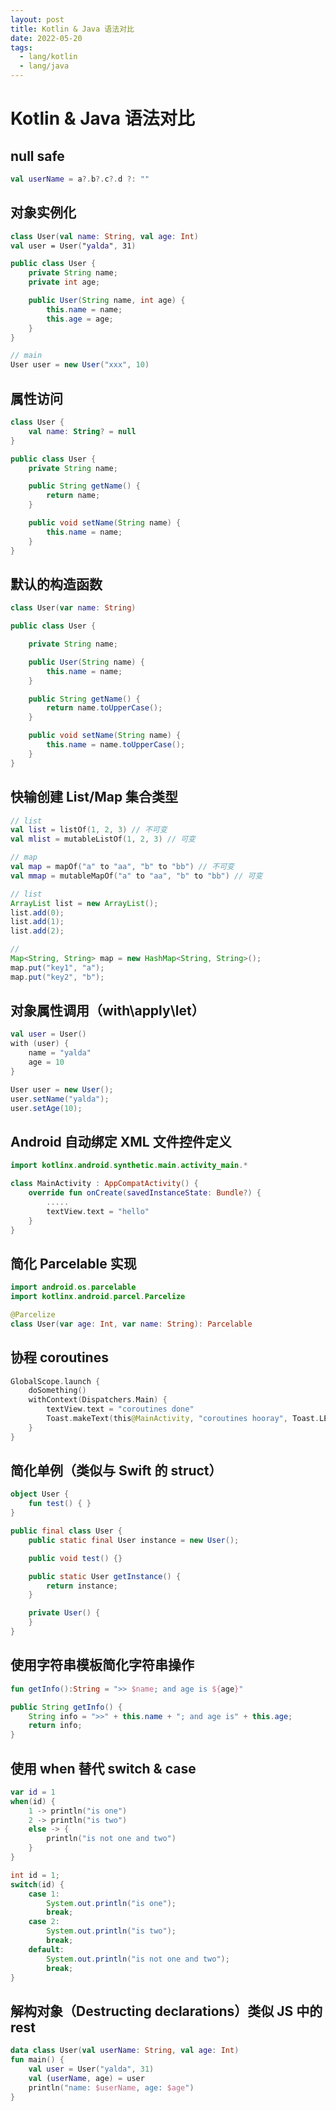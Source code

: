 ```yaml
---
layout: post
title: Kotlin & Java 语法对比
date: 2022-05-20
tags:
  - lang/kotlin
  - lang/java
---
```


# Kotlin & Java 语法对比

## null safe

```kotlin
val userName = a?.b?.c?.d ?: ""
```

## 对象实例化

```kotlin
class User(val name: String, val age: Int)
val user = User("yalda", 31)
```

<!-- more -->

```java
public class User {
	private String name;
	private int age;

	public User(String name, int age) {
		this.name = name;
		this.age = age;
	}
}

// main
User user = new User("xxx", 10)
```

## 属性访问

```kotlin
class User {
	val name: String? = null
}
```

```java
public class User {
	private String name;

	public String getName() {
		return name;
 	}

	public void setName(String name) {
		this.name = name;
	}
}
```

## 默认的构造函数

```kotlin
class User(var name: String)
```

```java
public class User {

    private String name;

    public User(String name) {
        this.name = name;
    }

    public String getName() {
        return name.toUpperCase();
    }

    public void setName(String name) {
        this.name = name.toUpperCase();
    }
}
```

## 快输创建 List/Map 集合类型

```kotlin
// list
val list = listOf(1, 2, 3) // 不可变
val mlist = mutableListOf(1, 2, 3) // 可变

// map
val map = mapOf("a" to "aa", "b" to "bb") // 不可变
val mmap = mutableMapOf("a" to "aa", "b" to "bb") // 可变
```

```java
// list
ArrayList list = new ArrayList();
list.add(0);
list.add(1);
list.add(2);

//
Map<String, String> map = new HashMap<String, String>();
map.put("key1", "a");
map.put("key2", "b");
```

## 对象属性调用（with\apply\let）

```kotlin
val user = User()
with (user) {
	name = "yalda"
	age = 10
}
```

```java
User user = new User();
user.setName("yalda");
user.setAge(10);
```

## Android 自动绑定 XML 文件控件定义

```kotlin
import kotlinx.android.synthetic.main.activity_main.*

class MainActivity : AppCompatActivity() {
    override fun onCreate(savedInstanceState: Bundle?) {
        .....
        textView.text = "hello"
    }
}
```

## 简化 Parcelable 实现

```kotlin
import android.os.parcelable
import kotlinx.android.parcel.Parcelize

@Parcelize
class User(var age: Int, var name: String): Parcelable
```

## 协程 coroutines

```kotlin
GlobalScope.launch {
	doSomething()
	withContext(Dispatchers.Main) {
		textView.text = "coroutines done"
		Toast.makeText(this@MainActivity, "coroutines hooray", Toast.LENGTH_SHORT).show()
	}
}
```

## 简化单例（类似与 Swift 的 struct）

```kotlin
object User {
	fun test() { }
}
```

```java
public final class User {
	public static final User instance = new User();

	public void test() {}

	public static User getInstance() {
		return instance;
	}

	private User() {
	}
}
```

## 使用字符串模板简化字符串操作

```kotlin
fun getInfo():String = ">> $name; and age is ${age}"
```

```java
public String getInfo() {
	String info = ">>" + this.name + "; and age is" + this.age;
	return info;
}
```

## 使用 when 替代 switch & case

```kotlin
var id = 1
when(id) {
	1 -> println("is one")
	2 -> println("is two")
	else -> {
		println("is not one and two")
	}
}
```

```java
int id = 1;
switch(id) {
	case 1:
		System.out.println("is one");
		break;
	case 2:
        System.out.println("is two");
        break;
	default:
		System.out.println("is not one and two");
		break;
}
```

## 解构对象（Destructing declarations）类似 JS 中的 rest

```kotlin
data class User(val userName: String, val age: Int)
fun main() {
	val user = User("yalda", 31)
	val (userName, age) = user
	println("name: $userName, age: $age")
}
```
